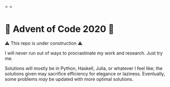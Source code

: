 :star: :star:

# :christmas_tree: Advent of Code 2020 :christmas_tree:
:warning: This repo is under construction :warning:

I will never run out of ways to procrastinate my work and research.
Just try me.

Solutions will mostly be in Python, Haskell, Julia, or whatever I feel like; the solutions given may sacrifice efficiency for elegance or laziness.
Eventually, some problems *may* be updated with more optimal solutions.
